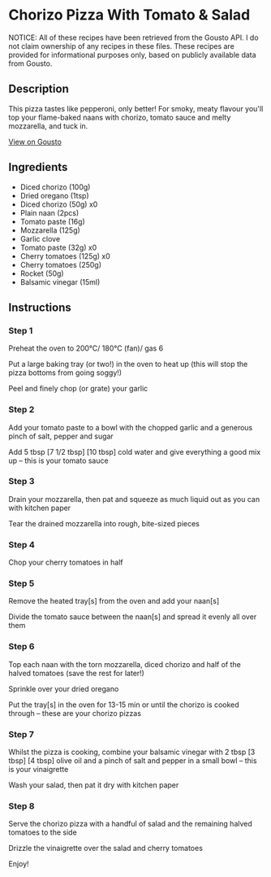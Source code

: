 # Chorizo Pizza With Tomato & Salad

NOTICE: All of these recipes have been retrieved from the Gousto API. I do not claim ownership of any recipes in these files. These recipes are provided for informational purposes only, based on publicly available data from Gousto.

## Description

This pizza tastes like pepperoni, only better! For smoky, meaty flavour you'll top your flame-baked naans with chorizo, tomato sauce and melty mozzarella, and tuck in. 

[View on Gousto](https://www.gousto.co.uk/recipes/cookbook/chorizo-pizza-with-tomato-rocket-salad)

## Ingredients

- Diced chorizo (100g)
- Dried oregano (1tsp)
- Diced chorizo (50g) x0
- Plain naan (2pcs)
- Tomato paste (16g)
- Mozzarella (125g)
- Garlic clove
- Tomato paste (32g) x0
- Cherry tomatoes (125g) x0
- Cherry tomatoes (250g)
- Rocket (50g)
- Balsamic vinegar (15ml)

## Instructions


### Step 1

Preheat the oven to 200°C/ 180°C (fan)/ gas 6

Put a large baking tray (or two!) in the oven to heat up (this will stop the pizza bottoms from going soggy!)

Peel and finely chop (or grate) your garlic


### Step 2

Add your tomato paste to a bowl with the chopped garlic and a generous pinch of salt, pepper and sugar

Add 5 tbsp [<span class="text-purple">7 1/2 tbsp]</span><span class="text-danger"> [10 tbsp]</span> cold water and give everything a good mix up – this is your tomato sauce


### Step 3

Drain your mozzarella, then pat and squeeze as much liquid out as you can with kitchen paper

Tear the drained mozzarella into rough, bite-sized pieces


### Step 4

Chop your cherry tomatoes in half


### Step 5

Remove the heated tray[s] from the oven and add your naan[s]

Divide the tomato sauce between the naan[s] and spread it evenly all over them


### Step 6

Top each naan with the torn mozzarella, diced chorizo and half of the halved tomatoes (save the rest for later!)

Sprinkle over your dried oregano

Put the tray[s] in the oven for 13-15 min or until the chorizo is cooked through – these are your chorizo pizzas


### Step 7

Whilst the pizza is cooking, combine your balsamic vinegar with 2 tbsp <span class="text-purple">[3 tbsp]</span><span class="text-danger"> [4 tbsp]</span> olive oil and a pinch of salt and pepper in a small bowl – this is your vinaigrette

Wash your salad, then pat it dry with kitchen paper

### Step 8

Serve the chorizo pizza with a handful of salad and the remaining halved tomatoes to the side

Drizzle the vinaigrette over the salad and cherry tomatoes

Enjoy!

